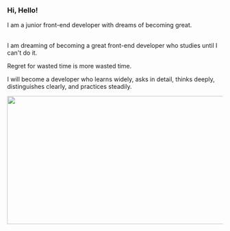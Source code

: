 ### Hi, Hello!
  
I am a junior front-end developer with dreams of becoming great.

<!--![header](https://capsule-render.vercel.app/api?type=waving&color=timeGradient&height=180&fontAlignY=35&fontAlign=30&fontSize=50&text=Welcome!!&desc=plla2's%20github&descAlign=80&animation=twinkling)-->
<div>
<!--<h3>🙋🏻‍♂️Introduce</h3>-->
  
</br>
<span>I am dreaming of becoming a great front-end developer who studies until I can't do it.</span>
<p>Regret for wasted time is more wasted time.</p>
<p>I will become a developer who learns widely, asks in detail, thinks deeply, distinguishes clearly, and practices steadily.</p>
</div>

<a href="https://github.com/devxb/gitanimals">
  <img src="https://render.gitanimals.org/lines/plla2?pet-id=640768895975657229" width="800" height="300"/>
</a>

<!-- <a href="https://github.com/devxb/gitanimals">
  <img src="https://render.gitanimals.org/lines/plla2?pet-id=586904799182396453" width="1000" height="300"/>
</a> -->

<!--   <a href="https://app.daily.dev/seunghyun0"><img src="https://api.daily.dev/devcards/2471945680b94103a10d24e4ce5c9a68.png?r=0q5" width="300" alt="SeungHyun's Dev Card" align="right"/></a> -->

<!--<p>🔋 Skills</p>-->
<!-- <div>
  <!--<img src="https://img.shields.io/badge/HTML5-E34F26?style=flat&logo=html5&logoColor=white"/>
  <img src="https://img.shields.io/badge/CSS3-1572B6?style=flat&logo=css3&logoColor=white"/>
  <img src="https://img.shields.io/badge/JavaScript-F7DF1E?style=flat&logo=javascript&logoColor=black"/>-->
  <!--<img src="https://img.shields.io/badge/React-61DAFB?style=flat&logo=react&logoColor=white"/>  
  <img src="https://img.shields.io/badge/TypeScript-007ACC?style=flat&logo=typescript&logoColor=white"/>
  
  <img src="https://img.shields.io/badge/Styledcomponents-DB7093?style=flat&logo=Styledcomponents&logoColor=white"/>
  <img src="https://img.shields.io/badge/Sass-CC6699?style=flat&logo=react&logoColor=white"/>
</div>
<div>
 <!-- <p>💻 Studying</p>-->  
  <!--<img src="https://img.shields.io/badge/Recoil-3578E5?style=flat&logo=Recoil&logoColor=white"/>-->
  <!--<img src="https://img.shields.io/badge/Reactquery-FF4154?style=flat&logo=react-query&logoColor=white"/>
  <img src="https://img.shields.io/badge/Next.js-000000?style=flat&logo=Next.js&logoColor=white"/>
  <img src="https://img.shields.io/badge/ReduxToolkit-764ABC?style=flat&logo=Redux&logoColor=white"/>
</div>
<div>
  <!--<p>🗺️ Blog</p>-->
 <!-- <a herf="[https://jhbljs92.tistory.com/]" traget="_blank">
<img src="https://img.shields.io/badge/Tistory-FF9E0F?style=flat&logo=TISTORY&logoColor=white"/>
  </a>
<!--[![trophy](https://github-profile-trophy.vercel.app/?username=plla2&theme=onedark&row=1)](https://github.com/ryo-ma/github-profile-trophy)-->
<!--![Top Langs](https://github-readme-stats.vercel.app/api/top-langs/?username=plla2&layout=compact&theme=merko)
![Anurag's GitHub stats](https://github-readme-stats.vercel.app/api?username=plla2&show_icons=true&theme=merko)
<div align=end>
-->
<!--[![Hits](https://hits.seeyoufarm.com/api/count/incr/badge.svg?url=https%3A%2F%2Fgithub.com%2Fplla2&count_bg=%23EFBC9B&title_bg=%23FBF3D5&icon=&icon_color=%23E7E7E7&title=hits&edge_flat=false)](https://hits.seeyoufarm.com)-->
  </div>
